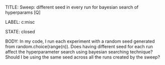 TITLE:
Sweep: different seed in every run for bayesian search of hyperparams [Q]

LABEL:
c:misc

STATE:
closed

BODY:
In my code, I run each experiment with a random seed generated from random.choice(range(n)). Does having different seed for each run affect the hyperparameter search using bayesian searching technique? Should I be using the same seed across all the runs created by the sweep? 

